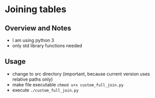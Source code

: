 # Joining tables

## Overview and Notes
* I am using python 3 
* only std library functions needed

## Usage
* change to src directory (important, because current version uses relative paths only)
* make file executable `chmod u+x custom_full_join.py`
* execute `./custom_full_join.py`



